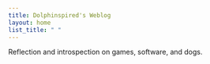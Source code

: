 ```yaml
---
title: Dolphinspired's Weblog
layout: home
list_title: " "
---
```

Reflection and introspection on games, software, and dogs.